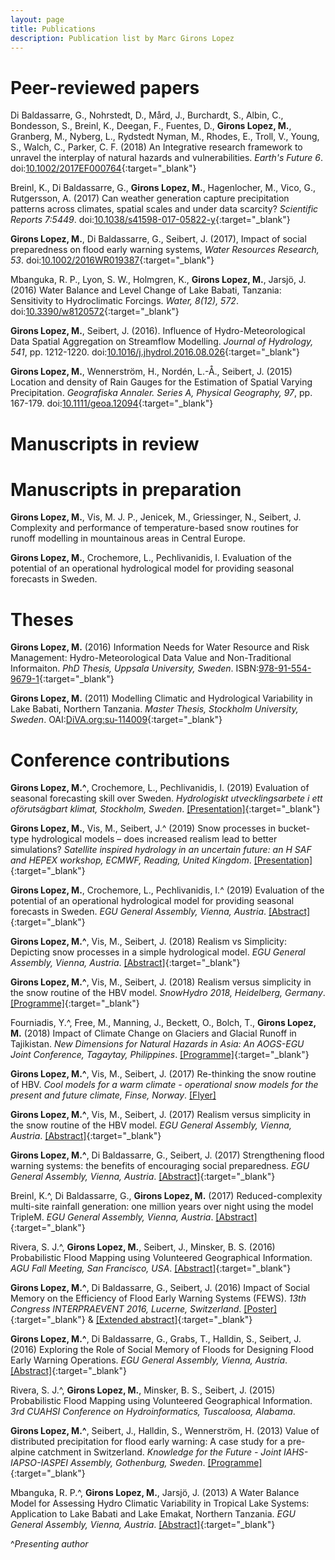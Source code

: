 ```yaml
---
layout: page
title: Publications
description: Publication list by Marc Girons Lopez
---
```


# Peer-reviewed papers

Di Baldassarre, G., Nohrstedt, D., Mård, J., Burchardt, S., Albin, C., Bondesson, S., Breinl, K., Deegan, F., Fuentes, D., **Girons Lopez, M.**, Granberg, M., Nyberg, L., Rydstedt Nyman, M., Rhodes, E., Troll, V., Young, S., Walch, C., Parker, C. F. (2018) An Integrative research framework to unravel the interplay of natural hazards and vulnerabilities. *Earth's Future 6*. doi:[10.1002/2017EF000764](http://onlinelibrary.wiley.com/doi/10.1002/2017EF000764/full){:target="_blank"}

Breinl, K., Di Baldassarre, G., **Girons Lopez, M.**, Hagenlocher, M., Vico, G., Rutgersson, A. (2017) Can weather generation capture precipitation patterns across climates, spatial scales and under data scarcity? *Scientific Reports 7:5449*. doi:[10.1038/s41598-017-05822-y](https://www.nature.com/articles/s41598-017-05822-y){:target="_blank"}

**Girons Lopez, M.**, Di Baldassarre, G., Seibert, J. (2017), Impact of social preparedness on flood early warning systems, *Water Resources Research, 53*. doi:[10.1002/2016WR019387](http://onlinelibrary.wiley.com/doi/10.1002/2016WR019387/full){:target="_blank"}

Mbanguka, R. P., Lyon, S. W., Holmgren, K., **Girons Lopez, M.**, Jarsjö, J. (2016) Water Balance and Level Change of Lake Babati, Tanzania: Sensitivity to Hydroclimatic Forcings. *Water, 8(12), 572*. doi:[10.3390/w8120572](http://www.mdpi.com/2073-4441/8/12/572/html){:target="_blank"}

**Girons Lopez, M.**, Seibert, J. (2016). Influence of Hydro-Meteorological Data Spatial Aggregation on Streamflow Modelling. *Journal of Hydrology, 541*, pp. 1212-1220. doi:[10.1016/j.jhydrol.2016.08.026](http://www.sciencedirect.com/science/article/pii/S0022169416305170){:target="_blank"}

**Girons Lopez, M.**, Wennerström, H., Nordén, L.-Å., Seibert, J. (2015) Location and density of Rain Gauges for the Estimation of Spatial Varying Precipitation. *Geografiska Annaler. Series A, Physical Geography, 97*, pp. 167-179. doi:[10.1111/geoa.12094](http://onlinelibrary.wiley.com/doi/10.1111/geoa.12094/abstract){:target="_blank"}

<div class="line-separator"></div>

# Manuscripts in review



<div class="line-separator"></div>

# Manuscripts in preparation

**Girons Lopez, M.**, Vis, M. J. P., Jenicek, M., Griessinger, N., Seibert, J. Complexity and performance of temperature-based snow routines for runoff modelling in mountainous areas  in Central Europe.

**Girons Lopez, M.**, Crochemore, L., Pechlivanidis, I. Evaluation of the potential of an operational hydrological model for providing seasonal forecasts in Sweden.

<div class="line-separator"></div>

# Theses

**Girons Lopez, M.** (2016) Information Needs for Water Resource and Risk Management: Hydro-Meteorological Data Value and Non-Traditional Informaiton. *PhD Thesis, Uppsala University, Sweden*. ISBN:[978-91-554-9679-1](http://www.diva-portal.org/smash/record.jsf?pid=diva2%3A957429&dswid=-2459){:target="_blank"}

**Girons Lopez, M.** (2011) Modelling Climatic and Hydrological Variability in Lake Babati, Northern Tanzania. *Master Thesis, Stockholm University, Sweden*. OAI:[DiVA.org:su-114009](http://su.diva-portal.org/smash/record.jsf?pid=diva2%3A788849&dswid=-1385){:target="_blank"}

<div class="line-separator"></div>

# Conference contributions

**Girons Lopez, M.^**, Crochemore, L., Pechlivanidis, I. (2019) Evaluation of seasonal forecasting skill over Sweden. *Hydrologiskt utvecklingsarbete i ett oförutsägbart klimat, Stockholm, Sweden*. [[Presentation]](https://www.energiforsk.se/media/27319/forecasting-hydropower-availability-marc-girons-lopez.pdf){:target="_blank"}

**Girons Lopez, M.**, Vis, M., Seibert, J.^ (2019) Snow processes in bucket-type hydrological models – does increased realism lead to better simulations? *Satellite inspired hydrology in an uncertain future: an H SAF and HEPEX workshop, ECMWF, Reading, United Kingdom*. [[Presentation]](https://events.ecmwf.int/event/130/contributions/838/attachments/360/648/HSAF-HEPEX-WS-Seibert.pdf){:target="_blank"}

**Girons Lopez, M.**, Crochemore, L., Pechlivanidis, I.^ (2019) Evaluation of the potential of an operational hydrological model for providing seasonal forecasts in Sweden. *EGU General Assembly, Vienna, Austria*. [[Abstract]](https://meetingorganizer.copernicus.org/EGU2019/EGU2019-13052.pdf){:target="_blank"}

**Girons Lopez, M.^**, Vis, M., Seibert, J. (2018) Realism vs Simplicity: Depicting snow processes in a simple hydrological model. *EGU General Assembly, Vienna, Austria*. [[Abstract]](https://meetingorganizer.copernicus.org/EGU2018/EGU2018-1266.pdf){:target="_blank"}

**Girons Lopez, M.^**, Vis, M., Seibert, J. (2018) Realism versus simplicity in the snow routine of the HBV model. *SnowHydro 2018, Heidelberg, Germany*. [[Programme]](http://www.geog.uni-heidelberg.de/md/chemgeo/geog/hydro/snowhydro_final-program.pdf){:target="_blank"}

Fourniadis, Y.^, Free, M., Manning, J., Beckett, O., Bolch, T., **Girons Lopez, M.** (2018) Impact of Climate Change on Glaciers and Glacial Runoff in Tajikistan. *New Dimensions for Natural Hazards in Asia: An AOGS-EGU Joint Conference, Tagaytay, Philippines*. [[Programme]](http://nathazards.org/doc/Presentation_Schedule.pdf){:target="_blank"}

**Girons Lopez, M.^**, Vis, M., Seibert, J. (2017) Re-thinking the snow routine of HBV. *Cool models for a warm climate - operational snow models for the present and future climate, Finse, Norway*. [[Flyer]](https://www.mn.uio.no/geo/english/research/projects/escymo/snowhow_escymo_workshop_flyer.pdf)

**Girons Lopez, M.^**, Vis, M., Seibert, J. (2017) Realism versus simplicity in the snow routine of the HBV model. *EGU General Assembly, Vienna, Austria*. [[Abstract]](http://meetingorganizer.copernicus.org/EGU2017/EGU2017-13395.pdf){:target="_blank"}

**Girons Lopez, M.^**, Di Baldassarre, G., Seibert, J. (2017) Strengthening flood warning systems: the benefits of encouraging social preparedness. *EGU General Assembly, Vienna, Austria*. [[Abstract]](http://meetingorganizer.copernicus.org/EGU2017/EGU2017-14212-1.pdf){:target="_blank"}

Breinl, K.^, Di Baldassarre, G., **Girons Lopez, M.** (2017) Reduced-complexity multi-site rainfall generation: one million years over night using the model TripleM. *EGU General Assembly, Vienna, Austria*. [[Abstract]](http://meetingorganizer.copernicus.org/EGU2017/EGU2017-3065-1.pdf){:target="_blank"}

Rivera, S. J.^, **Girons Lopez, M.**, Seibert, J., Minsker, B. S. (2016) Probabilistic Flood Mapping using Volunteered Geographical Information. *AGU Fall Meeting, San Francisco, USA*. [[Abstract]](https://agu.confex.com/agu/fm16/meetingapp.cgi/Paper/134525){:target="_blank"}

**Girons Lopez, M.^**, Di Baldassarre, G., Seibert, J. (2016) Impact of Social Memory on the Efficiency of Flood Early Warning Systems (FEWS). *13th Congress INTERPRAEVENT 2016, Lucerne, Switzerland*. [[Poster]](http://interpraevent2016.ch/assets/editor/files/2016_05_30_18_31_16IP_2016_POSTER108.pdf){:target="_blank"} & [[Extended abstract]](http://www.interpraevent.at/palm-cms/upload_files/Publikationen/Tagungsbeitraege/2016_EA_220.pdf){:target="_blank"}

**Girons Lopez, M.^**, Di Baldassarre, G., Grabs, T., Halldin, S., Seibert, J. (2016) Exploring the Role of Social Memory of Floods for Designing Flood Early Warning Operations. *EGU General Assembly, Vienna, Austria*. [[Abstract]](http://meetingorganizer.copernicus.org/EGU2016/EGU2016-15179.pdf){:target="_blank"}

Rivera, S. J.^, **Girons Lopez, M.**, Minsker, B. S., Seibert, J. (2015) Probabilistic Flood Mapping using Volunteered Geographical Information. *3rd CUAHSI Conference on Hydroinformatics, Tuscaloosa, Alabama*.

**Girons Lopez, M.^**, Seibert, J., Halldin, S., Wennerström, H. (2013) Value of distributed precipitation for flood early warning: A case study for a pre-alpine catchment in Switzerland. *Knowledge for the Future - Joint IAHS-IAPSO-IASPEI Assembly, Gothenburg, Sweden*. [[Programme]](http://cx.devinform.se/congrex_80/IAHS-IAPSO-IASPEI-Joint-assembly-2013-FINAL_PROGRAMME.pdf){:target="_blank"}

Mbanguka, R. P.^, **Girons Lopez, M.**, Jarsjö, J. (2013) A Water Balance Model for Assessing Hydro Climatic Variability in Tropical Lake Systems: Application to Lake Babati and Lake Emakat, Northern Tanzania. *EGU General Assembly, Vienna, Austria*. [[Abstract]](http://meetingorganizer.copernicus.org/EGU2013/EGU2013-3154.pdf){:target="_blank"}

^*Presenting author*

